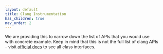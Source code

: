```yaml
---
layout: default
title: Clang Instrumentation
has_children: true
nav_order: 2
---
```


We are providing this to narrow down the list of APIs that you would use with concrete example. Keep in mind that this is not the full list of clang APIs - visit [official docs](https://clang.llvm.org/doxygen) to see all class interfaces.